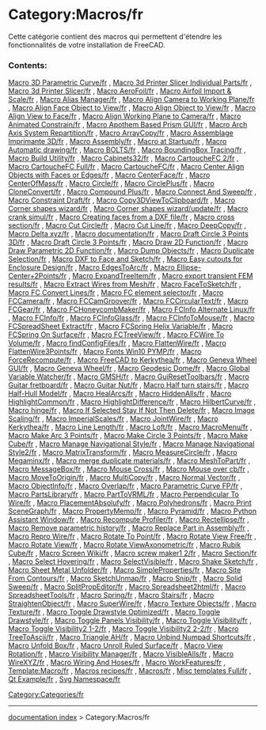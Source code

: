 # Category:Macros/fr
Cette catégorie contient des macros qui permettent d\'étendre les fonctionnalités de votre installation de FreeCAD.

### Contents:

[Macro 3D Parametric Curve/fr](Macro_3D_Parametric_Curve/fr.md) , [Macro 3d Printer Slicer Individual Parts/fr](Macro_3d_Printer_Slicer_Individual_Parts/fr.md) , [Macro 3d Printer Slicer/fr](Macro_3d_Printer_Slicer/fr.md) , [Macro AeroFoil/fr](Macro_AeroFoil/fr.md) , [Macro Airfoil Import & Scale/fr](Macro_Airfoil_Import_&_Scale/fr.md) , [Macro Alias Manager/fr](Macro_Alias_Manager/fr.md) , [Macro Align Camera to Working Plane/fr](Macro_Align_Camera_to_Working_Plane/fr.md) , [Macro Align Face Object to View/fr](Macro_Align_Face_Object_to_View/fr.md) , [Macro Align Object to View/fr](Macro_Align_Object_to_View/fr.md) , [Macro Align View to Face/fr](Macro_Align_View_to_Face/fr.md) , [Macro Align Working Plane to Camera/fr](Macro_Align_Working_Plane_to_Camera/fr.md) , [Macro Animated Constrain/fr](Macro_Animated_Constrain/fr.md) , [Macro Apothem Based Prism GUI/fr](Macro_Apothem_Based_Prism_GUI/fr.md) , [Macro Arch Axis System Repartition/fr](Macro_Arch_Axis_System_Repartition/fr.md) , [Macro ArrayCopy/fr](Macro_ArrayCopy/fr.md) , [Macro Assemblage Imprimante 3D/fr](Macro_Assemblage_Imprimante_3D/fr.md) , [Macro Assembly/fr](Macro_Assembly/fr.md) , [Macro at Startup/fr](Macro_at_Startup/fr.md) , [Macro Automatic drawing/fr](Macro_Automatic_drawing/fr.md) , [Macro BOLTS/fr](Macro_BOLTS/fr.md) , [Macro BoundingBox Tracing/fr](Macro_BoundingBox_Tracing/fr.md) , [Macro Build Utility/fr](Macro_Build_Utility/fr.md) , [Macro Cabinets32/fr](Macro_Cabinets32/fr.md) , [Macro CartoucheFC 2/fr](Macro_CartoucheFC_2/fr.md) , [Macro CartoucheFC Full/fr](Macro_CartoucheFC_Full/fr.md) , [Macro CartoucheFC/fr](Macro_CartoucheFC/fr.md) , [Macro Center Align Objects with Faces or Edges/fr](Macro_Center_Align_Objects_with_Faces_or_Edges/fr.md) , [Macro CenterFace/fr](Macro_CenterFace/fr.md) , [Macro CenterOfMass/fr](Macro_CenterOfMass/fr.md) , [Macro Circle/fr](Macro_Circle/fr.md) , [Macro CirclePlus/fr](Macro_CirclePlus/fr.md) , [Macro CloneConvert/fr](Macro_CloneConvert/fr.md) , [Macro Compound Plus/fr](Macro_Compound_Plus/fr.md) , [Macro Connect And Sweep/fr](Macro_Connect_And_Sweep/fr.md) , [Macro Constraint Draft/fr](Macro_Constraint_Draft/fr.md) , [Macro Copy3DViewToClipboard/fr](Macro_Copy3DViewToClipboard/fr.md) , [Macro Corner shapes wizard/fr](Macro_Corner_shapes_wizard/fr.md) , [Macro Corner shapes wizard/update/fr](Macro_Corner_shapes_wizard/update/fr.md) , [Macro crank simul/fr](Macro_crank_simul/fr.md) , [Macro Creating faces from a DXF file/fr](Macro_Creating_faces_from_a_DXF_file/fr.md) , [Macro cross section/fr](Macro_cross_section/fr.md) , [Macro Cut Circle/fr](Macro_Cut_Circle/fr.md) , [Macro Cut Line/fr](Macro_Cut_Line/fr.md) , [Macro DeepCopy/fr](Macro_DeepCopy/fr.md) , [Macro Delta xyz/fr](Macro_Delta_xyz/fr.md) , [Macro documentation/fr](Macro_documentation/fr.md) , [Macro Draft Circle 3 Points 3D/fr](Macro_Draft_Circle_3_Points_3D/fr.md) , [Macro Draft Circle 3 Points/fr](Macro_Draft_Circle_3_Points/fr.md) , [Macro Draw 2D Function/fr](Macro_Draw_2D_Function/fr.md) , [Macro Draw Parametric 2D Function/fr](Macro_Draw_Parametric_2D_Function/fr.md) , [Macro Dump Objects/fr](Macro_Dump_Objects/fr.md) , [Macro Duplicate Selection/fr](Macro_Duplicate_Selection/fr.md) , [Macro DXF to Face and Sketch/fr](Macro_DXF_to_Face_and_Sketch/fr.md) , [Macro Easy cutouts for Enclosure Design/fr](Macro_Easy_cutouts_for_Enclosure_Design/fr.md) , [Macro EdgesToArc/fr](Macro_EdgesToArc/fr.md) , [Macro Ellipse-Center+2Points/fr](Macro_Ellipse-Center+2Points/fr.md) , [Macro ExpandTreeItem/fr](Macro_ExpandTreeItem/fr.md) , [Macro export transient FEM results/fr](Macro_export_transient_FEM_results/fr.md) , [Macro Extract Wires from Mesh/fr](Macro_Extract_Wires_from_Mesh/fr.md) , [Macro FaceToSketch/fr](Macro_FaceToSketch/fr.md) , [Macro FC Convert Lines/fr](Macro_FC_Convert_Lines/fr.md) , [Macro FC element selector/fr](Macro_FC_element_selector/fr.md) , [Macro FCCamera/fr](Macro_FCCamera/fr.md) , [Macro FCCamGroover/fr](Macro_FCCamGroover/fr.md) , [Macro FCCircularText/fr](Macro_FCCircularText/fr.md) , [Macro FCGear/fr](Macro_FCGear/fr.md) , [Macro FCHoneycombMaker/fr](Macro_FCHoneycombMaker/fr.md) , [Macro FCInfo Alternate Linux/fr](Macro_FCInfo_Alternate_Linux/fr.md) , [Macro FCInfo/fr](Macro_FCInfo/fr.md) , [Macro FCInfoGlass/fr](Macro_FCInfoGlass/fr.md) , [Macro FCInfoToMouse/fr](Macro_FCInfoToMouse/fr.md) , [Macro FCSpreadSheet Extract/fr](Macro_FCSpreadSheet_Extract/fr.md) , [Macro FCSpring Helix Variable/fr](Macro_FCSpring_Helix_Variable/fr.md) , [Macro FCSpring On Surface/fr](Macro_FCSpring_On_Surface/fr.md) , [Macro FCTreeView/fr](Macro_FCTreeView/fr.md) , [Macro FCWire To Volume/fr](Macro_FCWire_To_Volume/fr.md) , [Macro findConfigFiles/fr](Macro_findConfigFiles/fr.md) , [Macro FlattenWire/fr](Macro_FlattenWire/fr.md) , [Macro FlattenWire3Points/fr](Macro_FlattenWire3Points/fr.md) , [Macro Fonts Win10 PYMP/fr](Macro_Fonts_Win10_PYMP/fr.md) , [Macro ForceRecompute/fr](Macro_ForceRecompute/fr.md) , [Macro FreeCAD to Kerkythea/fr](Macro_FreeCAD_to_Kerkythea/fr.md) , [Macro Geneva Wheel GUI/fr](Macro_Geneva_Wheel_GUI/fr.md) , [Macro Geneva Wheel/fr](Macro_Geneva_Wheel/fr.md) , [Macro Geodesic Dome/fr](Macro_Geodesic_Dome/fr.md) , [Macro Global Variable Watcher/fr](Macro_Global_Variable_Watcher/fr.md) , [Macro GMSH/fr](Macro_GMSH/fr.md) , [Macro GuiResetToolbars/fr](Macro_GuiResetToolbars/fr.md) , [Macro Guitar fretboard/fr](Macro_Guitar_fretboard/fr.md) , [Macro Guitar Nut/fr](Macro_Guitar_Nut/fr.md) , [Macro Half turn stairs/fr](Macro_Half_turn_stairs/fr.md) , [Macro Half-Hull Model/fr](Macro_Half-Hull_Model/fr.md) , [Macro HealArcs/fr](Macro_HealArcs/fr.md) , [Macro HiddenAlls/fr](Macro_HiddenAlls/fr.md) , [Macro HighlightCommon/fr](Macro_HighlightCommon/fr.md) , [Macro HighlightDifference/fr](Macro_HighlightDifference/fr.md) , [Macro HilbertCurve/fr](Macro_HilbertCurve/fr.md) , [Macro hinge/fr](Macro_hinge/fr.md) , [Macro If Selected Stay If Not Then Delete/fr](Macro_If_Selected_Stay_If_Not_Then_Delete/fr.md) , [Macro Image Scaling/fr](Macro_Image_Scaling/fr.md) , [Macro ImperialScales/fr](Macro_ImperialScales/fr.md) , [Macro JointWire/fr](Macro_JointWire/fr.md) , [Macro Kerkythea/fr](Macro_Kerkythea/fr.md) , [Macro Line Length/fr](Macro_Line_Length/fr.md) , [Macro Loft/fr](Macro_Loft/fr.md) , [Macro MacroMenu/fr](Macro_MacroMenu/fr.md) , [Macro Make Arc 3 Points/fr](Macro_Make_Arc_3_Points/fr.md) , [Macro Make Circle 3 Points/fr](Macro_Make_Circle_3_Points/fr.md) , [Macro Make Cube/fr](Macro_Make_Cube/fr.md) , [Macro Manage Navigational Style/fr](Macro_Manage_Navigational_Style/fr.md) , [Macro Manage Navigational Style2/fr](Macro_Manage_Navigational_Style2/fr.md) , [Macro MatrixTransform/fr](Macro_MatrixTransform/fr.md) , [Macro MeasureCircle/fr](Macro_MeasureCircle/fr.md) , [Macro Megaminx/fr](Macro_Megaminx/fr.md) , [Macro merge duplicate materials/fr](Macro_merge_duplicate_materials/fr.md) , [Macro MeshToPart/fr](Macro_MeshToPart/fr.md) , [Macro MessageBox/fr](Macro_MessageBox/fr.md) , [Macro Mouse Cross/fr](Macro_Mouse_Cross/fr.md) , [Macro Mouse over cb/fr](Macro_Mouse_over_cb/fr.md) , [Macro MoveToOrigin/fr](Macro_MoveToOrigin/fr.md) , [Macro MultiCopy/fr](Macro_MultiCopy/fr.md) , [Macro Normal Vector/fr](Macro_Normal_Vector/fr.md) , [Macro ObjectInfo/fr](Macro_ObjectInfo/fr.md) , [Macro Overlap/fr](Macro_Overlap/fr.md) , [Macro Parametric Curve FP/fr](Macro_Parametric_Curve_FP/fr.md) , [Macro PartsLibrary/fr](Macro_PartsLibrary/fr.md) , [Macro PartToVRML/fr](Macro_PartToVRML/fr.md) , [Macro Perpendicular To Wire/fr](Macro_Perpendicular_To_Wire/fr.md) , [Macro PlacementAbsolufy/fr](Macro_PlacementAbsolufy/fr.md) , [Macro Polyhedrons/fr](Macro_Polyhedrons/fr.md) , [Macro Print SceneGraph/fr](Macro_Print_SceneGraph/fr.md) , [Macro PropertyMemo/fr](Macro_PropertyMemo/fr.md) , [Macro Pyramid/fr](Macro_Pyramid/fr.md) , [Macro Python Assistant Window/fr](Macro_Python_Assistant_Window/fr.md) , [Macro Recompute Profiler/fr](Macro_Recompute_Profiler/fr.md) , [Macro Rectellipse/fr](Macro_Rectellipse/fr.md) , [Macro Remove parametric history/fr](Macro_Remove_parametric_history/fr.md) , [Macro Replace Part in Assembly/fr](Macro_Replace_Part_in_Assembly/fr.md) , [Macro Repro Wire/fr](Macro_Repro_Wire/fr.md) , [Macro Rotate To Point/fr](Macro_Rotate_To_Point/fr.md) , [Macro Rotate View Free/fr](Macro_Rotate_View_Free/fr.md) , [Macro Rotate View/fr](Macro_Rotate_View/fr.md) , [Macro Rotate ViewAxonometric/fr](Macro_Rotate_ViewAxonometric/fr.md) , [Macro Rubik Cube/fr](Macro_Rubik_Cube/fr.md) , [Macro Screen Wiki/fr](Macro_Screen_Wiki/fr.md) , [Macro screw maker1 2/fr](Macro_screw_maker1_2/fr.md) , [Macro Section/fr](Macro_Section/fr.md) , [Macro Select Hovering/fr](Macro_Select_Hovering/fr.md) , [Macro SelectVisible/fr](Macro_SelectVisible/fr.md) , [Macro Shake Sketch/fr](Macro_Shake_Sketch/fr.md) , [Macro Sheet Metal Unfolder/fr](Macro_Sheet_Metal_Unfolder/fr.md) , [Macro SimpleProperties/fr](Macro_SimpleProperties/fr.md) , [Macro Site From Contours/fr](Macro_Site_From_Contours/fr.md) , [Macro SketchUnmap/fr](Macro_SketchUnmap/fr.md) , [Macro Snip/fr](Macro_Snip/fr.md) , [Macro Solid Sweep/fr](Macro_Solid_Sweep/fr.md) , [Macro SplitPropEditor/fr](Macro_SplitPropEditor/fr.md) , [Macro Spreadsheet2html/fr](Macro_Spreadsheet2html/fr.md) , [Macro SpreadsheetTools/fr](Macro_SpreadsheetTools/fr.md) , [Macro Spring/fr](Macro_Spring/fr.md) , [Macro Stairs/fr](Macro_Stairs/fr.md) , [Macro StraightenObject/fr](Macro_StraightenObject/fr.md) , [Macro SuperWire/fr](Macro_SuperWire/fr.md) , [Macro Texture Objects/fr](Macro_Texture_Objects/fr.md) , [Macro Texture/fr](Macro_Texture/fr.md) , [Macro Toggle Drawstyle Optimized/fr](Macro_Toggle_Drawstyle_Optimized/fr.md) , [Macro Toggle Drawstyle/fr](Macro_Toggle_Drawstyle/fr.md) , [Macro Toggle Panels Visibility/fr](Macro_Toggle_Panels_Visibility/fr.md) , [Macro Toggle Visibility/fr](Macro_Toggle_Visibility/fr.md) , [Macro Toggle Visibility2 1-2/fr](Macro_Toggle_Visibility2_1-2/fr.md) , [Macro Toggle Visibility2 2-2/fr](Macro_Toggle_Visibility2_2-2/fr.md) , [Macro TreeToAscii/fr](Macro_TreeToAscii/fr.md) , [Macro Triangle AH/fr](Macro_Triangle_AH/fr.md) , [Macro Unbind Numpad Shortcuts/fr](Macro_Unbind_Numpad_Shortcuts/fr.md) , [Macro Unfold Box/fr](Macro_Unfold_Box/fr.md) , [Macro Unroll Ruled Surface/fr](Macro_Unroll_Ruled_Surface/fr.md) , [Macro View Rotation/fr](Macro_View_Rotation/fr.md) , [Macro Visibility Manager/fr](Macro_Visibility_Manager/fr.md) , [Macro VisibleAlls/fr](Macro_VisibleAlls/fr.md) , [Macro WireXYZ/fr](Macro_WireXYZ/fr.md) , [Macro Wiring And Hoses/fr](Macro_Wiring_And_Hoses/fr.md) , [Macro WorkFeatures/fr](Macro_WorkFeatures/fr.md) , [Template:Macro/fr](Template:Macro/fr.md) , [Macros recipes/fr](Macros_recipes/fr.md) , [Macros/fr](Macros/fr.md) , [Misc templates Full/fr](Misc_templates_Full/fr.md) , [Qt Example/fr](Qt_Example/fr.md) , [Svg Namespace/fr](Svg_Namespace/fr.md)

[Category:Categories/fr](Category:Categories/fr.md)

---
[documentation index](../README.md) > Category:Macros/fr

